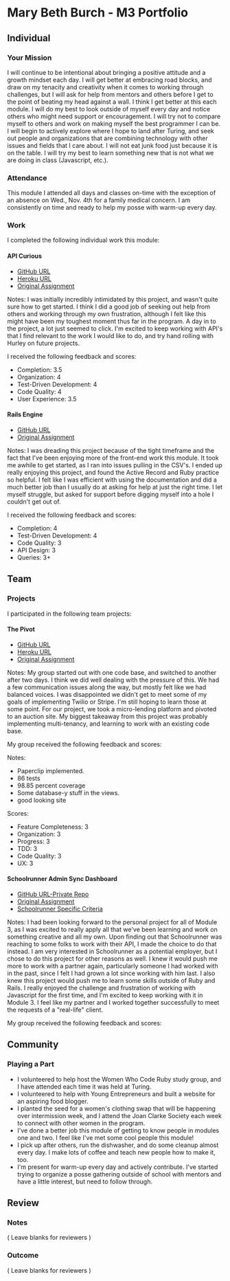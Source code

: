 # Mary Beth Burch - M3 Portfolio

## Individual

### Your Mission

I will continue to be intentional about bringing a positive attitude and a growth mindset each day. I will get better at embracing road blocks, and draw on my tenacity and creativity when it comes to working through challenges, but I will ask for help from mentors and others before I get to the point of beating my head against a wall. I think I get better at this each module. I will do my best to look outside of myself every day and notice others who might need support or encouragement. I will try not to compare myself to others and work on making myself the best programmer I can be. I will begin to actively explore where I hope to land after Turing, and seek out people and organizations that are combining technology with other issues and fields that I care about. I will not eat junk food just because it is on the table. I will try my best to learn something new that is not what we are doing in class (Javascript, etc.).
​
### Attendance

This module I attended all days and classes on-time with the exception of an absence on Wed., Nov. 4th for a family medical concern. I am consistently on time and ready to help my posse with warm-up every day.

### Work

I completed the following individual work this module:

#### API Curious

* [GitHub URL](https://github.com/mbburch/tinyposts)
* [Heroku URL](https://tinyposts-mb.herokuapp.com)
* [Original Assignment](https://github.com/turingschool/lesson_plans/blob/master/ruby_03-professional_rails_applications/apicurious.md)

Notes: I was initially incredibly intimidated by this project, and wasn't quite sure how to get started. I think I did a good job of seeking out help from others and working through my own frustration, although I felt like this might have been my toughest moment thus far in the program. A day in to the project, a lot just seemed to click. I'm excited to keep working with API's that I find relevant to the work I would like to do, and try hand rolling with Hurley on future projects.

I received the following feedback and scores:

* Completion: 3.5
* Organization: 4
* Test-Driven Development: 4
* Code Quality: 4
* User Experience: 3.5

#### Rails Engine

* [GitHub URL](https://github.com/mbburch/rails-engine)
* [Original Assignment](https://github.com/turingschool/lesson_plans/blob/master/ruby_03-professional_rails_applications/rails_engine.md)

Notes: I was dreading this project because of the tight timeframe and the fact that I've been enjoying more of the front-end work this module. It took me awhile to get started, as I ran into issues pulling in the CSV's. I ended up really enjoying this project, and found the Active Record and Ruby practice so helpful. I felt like I was efficient with using the documentation and did a much better job than I usually do at asking for help at just the right time. I let myself struggle, but asked for support before digging myself into a hole I couldn't get out of.

I received the following feedback and scores:

* Completion: 4
* Test-Driven Development: 4
* Code Quality: 3
* API Design: 3
* Queries: 3+

## Team

### Projects

I participated in the following team projects:

#### The Pivot

* [GitHub URL](https://github.com/mbburch/the-pivot)
* [Heroku URL](https://bidday.herokuapp.com)
* [Original Assignment](https://github.com/turingschool/lesson_plans/blob/master/ruby_03-professional_rails_applications/the_pivot.md)

Notes: My group started out with one code base, and switched to another after two days. I think we did well dealing with the pressure of this. We had a few communication issues along the way, but mostly felt like we had balanced voices. I was disappointed we didn't get to meet some of my goals of implementing Twilio or Stripe. I'm still hoping to learn those at some point. For our project, we took a micro-lending platform and pivoted to an auction site. My biggest takeaway from this project was probably implementing multi-tenancy, and learning to work with an existing code base.

My group received the following feedback and scores:

Notes:

* Paperclip implemented.
* 86 tests
* 98.85 percent coverage
* Some database-y stuff in the views.
* good looking site

Scores:

* Feature Completeness: 3
* Organization: 3
* Progress: 3
* TDD: 3
* Code Quality: 3
* UX: 3

#### Schoolrunner Admin Sync Dashboard

* [GitHub URL-Private Repo](https://github.com/Schoolrunner/tssd-1507-b)
* [Original Assignment](https://github.com/turingschool/lesson_plans/blob/master/ruby_03-professional_rails_applications/self_directed_project.md)
* [Schoolrunner Specific Criteria](https://docs.google.com/document/d/1cOphM8Wqt15RL06gbKcf7S88B6nAXc2VGkyN2zPlaxg/edit?usp=sharing)

Notes: I had been looking forward to the personal project for all of Module 3, as I was excited to really apply all that we've been learning and work on something creative and all my own. Upon finding out that Schoolrunner was reaching to some folks to work with their API, I made the choice to do that instead. I am very interested in Schoolrunner as a potential employer, but I chose to do this project for other reasons as well. I knew it would push me more to work with a partner again, particularly someone I had worked with in the past, since I felt I had grown a lot since working with him last. I also knew this project would push me to learn some skills outside of Ruby and Rails. I really enjoyed the challenge and frustration of working with Javascript for the first time, and I'm excited to keep working with it in Module 3. I feel like my partner and I worked together successfully to meet the requests of a "real-life" client.

My group received the following feedback and scores:

## Community

### Playing a Part

* I volunteered to help host the Women Who Code Ruby study group, and I have attended each time it was held at Turing.
* I volunteered to help with Young Entrepreneurs and built a website for an aspiring food blogger.
* I planted the seed for a women's clothing swap that will be happening over intermission week, and I attend the Joan Clarke Society each week to connect with other women in the program.
* I've done a better job this module of getting to know people in modules one and two. I feel like I've met some cool people this module!
* I pick up after others, run the dishwasher, and do some cleanup almost every day. I make lots of coffee and teach new people how to make it, too.
* I'm present for warm-up every day and actively contribute. I've started trying to organize a posse gathering outside of school with mentors and have a little interest, but need to follow through.

## Review

### Notes

( Leave blanks for reviewers )

### Outcome

( Leave blanks for reviewers )
